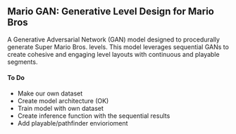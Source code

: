 ## Mario GAN: Generative Level Design for Mario Bros

A Generative Adversarial Network (GAN) model designed to procedurally generate Super Mario Bros. levels. This model leverages sequential GANs to create cohesive and engaging level layouts with continuous and playable segments.

#### To Do

- Make our own dataset
- Create model architecture (OK)
- Train model with own dataset
- Create inference function with the sequential results
- Add playable/pathfinder enviorioment 
